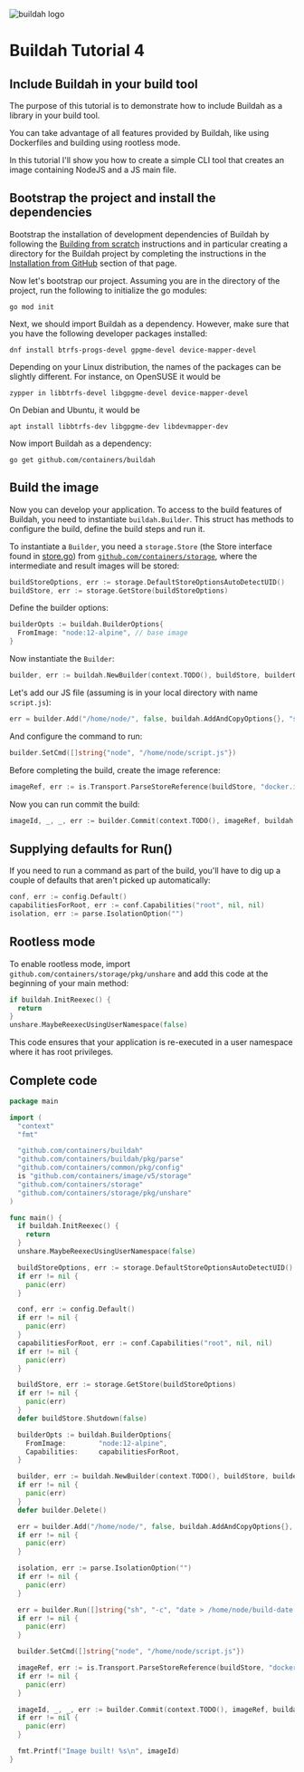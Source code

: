 ![buildah logo](../../logos/buildah-logo_large.png)

# Buildah Tutorial 4

## Include Buildah in your build tool

The purpose of this tutorial is to demonstrate how to include Buildah as a library in your build tool.

You can take advantage of all features provided by Buildah, like using Dockerfiles and building using rootless mode.

In this tutorial I'll show you how to create a simple CLI tool that creates an image containing NodeJS and a JS main file.

## Bootstrap the project and install the dependencies

Bootstrap the installation of development dependencies of Buildah by following the [Building from scratch](https://github.com/slinkydeveloper/buildah/blob/main/install.md#building-from-scratch) instructions and in particular creating a directory for the Buildah project by completing the instructions in the [Installation from GitHub](https://github.com/containers/buildah/blob/main/install.md#installation-from-github) section of that page.

Now let's bootstrap our project. Assuming you are in the directory of the project, run the following to initialize the go modules:

```shell
go mod init
```

Next, we should import Buildah as a dependency. However, make sure that you have the following
developer packages installed:

```shell
dnf install btrfs-progs-devel gpgme-devel device-mapper-devel
```

Depending on your Linux distribution, the names of the packages can be slightly different. For instance, on
OpenSUSE it would be

```shell
zypper in libbtrfs-devel libgpgme-devel device-mapper-devel
```

On Debian and Ubuntu, it would be

```shell
apt install libbtrfs-dev libgpgme-dev libdevmapper-dev
```

Now import Buildah as a dependency:

```shell
go get github.com/containers/buildah
```

## Build the image

Now you can develop your application. To access to the build features of Buildah, you need to instantiate `buildah.Builder`. This struct has methods to configure the build, define the build steps and run it.

To instantiate a `Builder`, you need a `storage.Store` (the Store interface found in [store.go](https://github.com/containers/storage/blob/main/store.go)) from [`github.com/containers/storage`](https://github.com/containers/storage), where the intermediate and result images will be stored:

```go
buildStoreOptions, err := storage.DefaultStoreOptionsAutoDetectUID()
buildStore, err := storage.GetStore(buildStoreOptions)
```

Define the builder options:

```go
builderOpts := buildah.BuilderOptions{
  FromImage: "node:12-alpine", // base image
}
```

Now instantiate the `Builder`:

```go
builder, err := buildah.NewBuilder(context.TODO(), buildStore, builderOpts)
```

Let's add our JS file (assuming is in your local directory with name `script.js`):

```go
err = builder.Add("/home/node/", false, buildah.AddAndCopyOptions{}, "script.js")
```

And configure the command to run:

```go
builder.SetCmd([]string{"node", "/home/node/script.js"})
```

Before completing the build, create the image reference:

```go
imageRef, err := is.Transport.ParseStoreReference(buildStore, "docker.io/myusername/my-image")
```

Now you can run commit the build:

```go
imageId, _, _, err := builder.Commit(context.TODO(), imageRef, buildah.CommitOptions{})
```

## Supplying defaults for Run()

If you need to run a command as part of the build, you'll have to dig up a couple of defaults that aren't picked up automatically:
```go
conf, err := config.Default()
capabilitiesForRoot, err := conf.Capabilities("root", nil, nil)
isolation, err := parse.IsolationOption("")
```

## Rootless mode

To enable rootless mode, import `github.com/containers/storage/pkg/unshare` and add this code at the beginning of your main method:

```go
if buildah.InitReexec() {
  return
}
unshare.MaybeReexecUsingUserNamespace(false)
```

This code ensures that your application is re-executed in a user namespace where it has root privileges.

## Complete code

```go
package main

import (
  "context"
  "fmt"

  "github.com/containers/buildah"
  "github.com/containers/buildah/pkg/parse"
  "github.com/containers/common/pkg/config"
  is "github.com/containers/image/v5/storage"
  "github.com/containers/storage"
  "github.com/containers/storage/pkg/unshare"
)

func main() {
  if buildah.InitReexec() {
    return
  }
  unshare.MaybeReexecUsingUserNamespace(false)

  buildStoreOptions, err := storage.DefaultStoreOptionsAutoDetectUID()
  if err != nil {
    panic(err)
  }

  conf, err := config.Default()
  if err != nil {
    panic(err)
  }
  capabilitiesForRoot, err := conf.Capabilities("root", nil, nil)
  if err != nil {
    panic(err)
  }

  buildStore, err := storage.GetStore(buildStoreOptions)
  if err != nil {
    panic(err)
  }
  defer buildStore.Shutdown(false)

  builderOpts := buildah.BuilderOptions{
    FromImage:        "node:12-alpine",
    Capabilities:     capabilitiesForRoot,
  }

  builder, err := buildah.NewBuilder(context.TODO(), buildStore, builderOpts)
  if err != nil {
    panic(err)
  }
  defer builder.Delete()

  err = builder.Add("/home/node/", false, buildah.AddAndCopyOptions{}, "script.js")
  if err != nil {
    panic(err)
  }

  isolation, err := parse.IsolationOption("")
  if err != nil {
    panic(err)
  }

  err = builder.Run([]string{"sh", "-c", "date > /home/node/build-date.txt"}, buildah.RunOptions{Isolation: isolation, Terminal: buildah.WithoutTerminal})
  if err != nil {
    panic(err)
  }

  builder.SetCmd([]string{"node", "/home/node/script.js"})

  imageRef, err := is.Transport.ParseStoreReference(buildStore, "docker.io/myusername/my-image")
  if err != nil {
    panic(err)
  }

  imageId, _, _, err := builder.Commit(context.TODO(), imageRef, buildah.CommitOptions{})
  if err != nil {
    panic(err)
  }

  fmt.Printf("Image built! %s\n", imageId)
}
```
